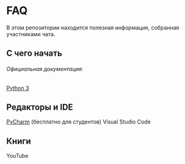 <h1>FAQ</h1>

В этом репозитории находится полезная информация, собранная участниками чата.

<h2>С чего начать</h2>

<h6>Официальная документация:</h6>

 <h7><a href="https://docs.python.org/3/">Python 3</a></h7>

 <h2>Редакторы и IDE</h2>
  <h7><a href="https://www.jetbrains.com/pycharm/">PyCharm</a></h7>
 (бесплатно для студентов)
Visual Studio Code

  <h2>Книги</h2>

  YouTube




